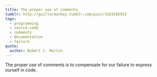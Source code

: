 ```yaml
---
title: The proper use of comments
tumblr: http://guillermonkey.tumblr.com/post/3161505913
tags:
  - programming
  - source-code
  - comments
  - documentation
  - failure
quote:
  author: Robert C. Martin
---
```


The proper use of comments is to compensate for our failure to express ourself in code.
